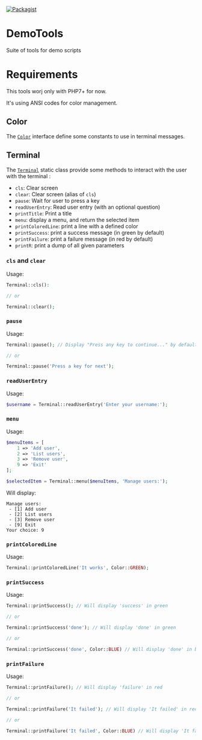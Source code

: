[![Packagist](https://img.shields.io/packagist/dt/jeckel/demotools.svg)](https://packagist.org/packages/jeckel/demotools)

# DemoTools
Suite of tools for demo scripts

# Requirements

This tools worj only with PHP7+ for now.

It's using ANSI codes for color management.

## Color

The [`Color`](src/Color.php) interface define some constants to use in terminal messages.

## Terminal

The [`Terminal`](src/Terminal.php) static class provide some methods to interact with the user with the terminal :


- `cls`: Clear screen
- `clear`: Clear screen (alias of `cls`)
- `pause`: Wait for user to press a key
- `readUserEntry`: Read user entry (with an optional question)
- `printTitle`: Print a title
- `menu`: display a menu, and return the selected item
- `printColoredLine`: print a line with a defined color
- `printSuccess`: print a success message (in green by default)
- `printFailure`: print a failure message (in red by default)
- `printR`: print a dump of all given parameters

### `cls` and `clear`

Usage:
```php
Terminal::cls():

// or

Terminal::clear();
```

### `pause`

Usage:
```php
Terminal::pause(); // Display "Press any key to continue..." by default

// or

Terminal::pause('Press a key for next');
```

### `readUserEntry`

Usage:
```php
$username = Terminal::readUserEntry('Enter your username:');
```

### `menu`

Usage:
```php
$menuItems = [
    1 => 'Add user',
    2 => 'List users',
    3 => 'Remove user',
    9 => 'Exit'
];

$selectedItem = Terminal::menu($menuItems, 'Manage users:');
```

Will display:
```
Manage users:
 - [1] Add user
 - [2] List users
 - [3] Remove user
 - [9] Exit
Your choice: 9
```

### `printColoredLine`

Usage:
```php
Terminal::printColoredLine('It works', Color::GREEN);
```

### `printSuccess`

Usage:
```php
Terminal::printSuccess(); // Will display 'success' in green

// or

Terminal::printSuccess('done'); // Will display 'done' in green

// or

Terminal::printSuccess('done', Color::BLUE) // Will display 'done' in blue
```

### `printFailure`

Usage:
```php
Terminal::printFailure(); // Will display 'failure' in red

// or

Terminal::printFailure('It failed'); // Will display 'It failed' in red

// or

Terminal::printFailure('It failed', Color::BLUE) // Will display 'It failed' in blue
```
